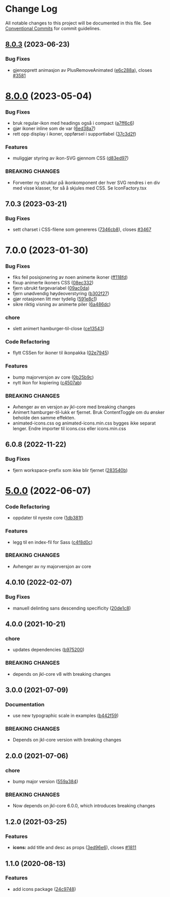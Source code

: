 # Change Log

All notable changes to this project will be documented in this file.
See [Conventional Commits](https://conventionalcommits.org) for commit guidelines.

## [8.0.3](https://github.com/fremtind/jokul/compare/@fremtind/jkl-icons@8.0.2...@fremtind/jkl-icons@8.0.3) (2023-06-23)

### Bug Fixes

- gjenopprett animasjon av PlusRemoveAnimated ([e6c288a](https://github.com/fremtind/jokul/commit/e6c288ada0d56df14e46950059adadc475cb471a)), closes [#3581](https://github.com/fremtind/jokul/issues/3581)

# [8.0.0](https://github.com/fremtind/jokul/compare/@fremtind/jkl-icons@7.0.4...@fremtind/jkl-icons@8.0.0) (2023-05-04)

### Bug Fixes

- bruk regular-ikon med headings også i compact ([a7ff6c6](https://github.com/fremtind/jokul/commit/a7ff6c6d0702c0597a9a8fe91bfc65a888ef231c))
- gjør ikoner inline som de var ([6ed38a7](https://github.com/fremtind/jokul/commit/6ed38a7726446d0e42c32f7ae4feb9c6c2f17312))
- rett opp display i ikoner, oppførsel i supportlabel ([37c3d2f](https://github.com/fremtind/jokul/commit/37c3d2fbf3503ad8ad5aa9944f8136e1aff64248))

### Features

- muliggjør styring av ikon-SVG gjennom CSS ([d83ed97](https://github.com/fremtind/jokul/commit/d83ed9760a6421189f35bcdb7fb52e3aa3aec8a6))

### BREAKING CHANGES

- Forventer ny struktur på ikonkomponent der hver SVG rendres i en div med visse klasser, for så å
skjules med CSS. Se IconFactory.tsx

## 7.0.3 (2023-03-21)

### Bug Fixes

- sett charset i CSS-filene som genereres ([7346cb8](https://github.com/fremtind/jokul/commit/7346cb8644dd4b99bf0ae4d11c78a967b7b01618)), closes [#3467](https://github.com/fremtind/jokul/issues/3467)

# 7.0.0 (2023-01-30)

### Bug Fixes

- fiks feil posisjonering av noen animerte ikoner ([ff118fd](https://github.com/fremtind/jokul/commit/ff118fd6fc5ef3e426902f6757e72ee614d5809a))
- fixup animerte ikoners CSS ([08ec332](https://github.com/fremtind/jokul/commit/08ec3323d6c1b8f1f5ef48a6d8d35cfceaa29553))
- fjern ubrukt fargevariabel ([09ac0da](https://github.com/fremtind/jokul/commit/09ac0da26350d7319d1c3a727d548339226b6199))
- fjern unødvendig høydeoverstyring ([b302f27](https://github.com/fremtind/jokul/commit/b302f27e299cc06822f72b95d4d50e7fb172b0e9))
- gjør rotasjonen litt mer tydelig ([591e8c1](https://github.com/fremtind/jokul/commit/591e8c1524d8c8c18ad33022937a45919a1df753))
- sikre riktig visning av animerte piler ([6a486dc](https://github.com/fremtind/jokul/commit/6a486dcaf0978ac0f86ffe3b1e1131d5c465eafd))

### chore

- slett animert hamburger-til-close ([ce13543](https://github.com/fremtind/jokul/commit/ce13543fcb7334c1c345dbfb9faf0c19085633ec))

### Code Refactoring

- flytt CSSen for ikoner til ikonpakka ([02e7945](https://github.com/fremtind/jokul/commit/02e7945f5a23a5b7e13f1718719f8547c8f7a5a7))

### Features

- bump majorversjon av core ([0b25b9c](https://github.com/fremtind/jokul/commit/0b25b9ccb4d35214037e45158264fab2da196a5f))
- nytt ikon for kopiering ([c4507ab](https://github.com/fremtind/jokul/commit/c4507abef05030eb0b0783c8668b8fb5f6708cd7))

### BREAKING CHANGES

- Avhenger av en versjon av jkl-core med breaking changes
- Animert hamburger-til-lukk er fjernet. Bruk ContentToggle om du ønsker beholde den samme effekten.
- animated-icons.css og animated-icons.min.css bygges ikke separat lenger. Endre importer til
icons.css eller icons.min.css

## 6.0.8 (2022-11-22)

### Bug Fixes

-   fjern workspace-prefix som ikke blir fjernet ([283540b](https://github.com/fremtind/jokul/commit/283540b45f1fe557168eede3ca3637077a10a15b))

# [5.0.0](https://github.com/fremtind/jokul/compare/@fremtind/jkl-icons@4.0.23...@fremtind/jkl-icons@5.0.0) (2022-06-07)

### Code Refactoring

-   oppdater til nyeste core ([1db381f](https://github.com/fremtind/jokul/commit/1db381fdc0d3f1c35818d2feec49977331cd2fad))

### Features

-   legg til en index-fil for Sass ([c4f8d0c](https://github.com/fremtind/jokul/commit/c4f8d0cd31bcab0706a49be1bdf0214fbbbbf646))

### BREAKING CHANGES

-   Avhenger av ny majorversjon av core

## 4.0.10 (2022-02-07)

### Bug Fixes

-   manuell delinting sans descending specificity ([20de1c8](https://github.com/fremtind/jokul/commit/20de1c8811596b054867352177225fd197c70797))

## 4.0.0 (2021-10-21)

### chore

-   updates dependencies ([b975200](https://github.com/fremtind/jokul/commit/b97520045c02e4bcb44ebde159c60a7dff7f01d6))

### BREAKING CHANGES

-   depends on jkl-core v8 with breaking changes

## 3.0.0 (2021-07-09)

### Documentation

-   use new typographic scale in examples ([b442f59](https://github.com/fremtind/jokul/commit/b442f59192d257741967156b12c468a8b734fbda))

### BREAKING CHANGES

-   Depends on jkl-core version with breaking changes

## 2.0.0 (2021-07-06)

### chore

-   bump major version ([559a384](https://github.com/fremtind/jokul/commit/559a384a5315931ad2ea7acc8328b383acbdbd8b))

### BREAKING CHANGES

-   Now depends on jkl-core 6.0.0, which introduces breaking changes

## 1.2.0 (2021-03-25)

### Features

-   **icons:** add title and desc as props ([3ed96e6](https://github.com/fremtind/jokul/commit/3ed96e65072b65bc18cd17011c0dbed590a3b35e)), closes [#1811](https://github.com/fremtind/jokul/issues/1811)

## 1.1.0 (2020-08-13)

### Features

-   add icons package ([24c9748](https://github.com/fremtind/jokul/commit/24c974803b7d705d8a22cec719dbf3873373781f))
